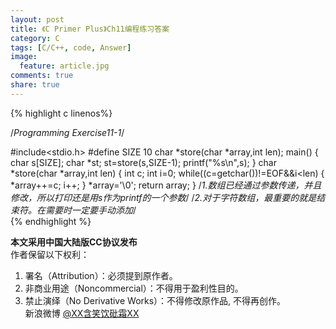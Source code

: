 ```yaml
---
layout: post
title: 《C Primer Plus》Ch11编程练习答案
category: C
tags: [C/C++, code, Answer]
image:
  feature: article.jpg
comments: true
share: true
---
```


{% highlight c linenos%}

/*Programming Exercise11-1*/

#include<stdio.h>
#define SIZE 10
char *store(char *array,int len);
main()
{
	char s[SIZE];
	char *st;
	st=store(s,SIZE-1);
	printf("%s\n",s);
}
char *store(char *array,int len)
{
	int c;
	int i=0;
	while((c=getchar())!=EOF&&i<len)
	{
		*array++=c;
		i++;
	}
	*array='\0';
	return array;
}
/*1.数组已经通过参数传递，并且修改，所以打印还是用s作为printf的一个参数*/
/*2.对于字符数组，最重要的就是结束符。在需要时一定要手动添加*/  
{% endhighlight %}


**本文采用中国大陆版CC协议发布**  
作者保留以下权利：  
1. 署名（Attribution）：必须提到原作者。  
2. 非商业用途（Noncommercial）：不得用于盈利性目的。  
3. 禁止演绎（No Derivative Works）：不得修改原作品, 不得再创作。   
新浪微博 [@XX含笑饮砒霜XX](http://weibo.com/1807732335/AvK7VrQlp?type=like)
